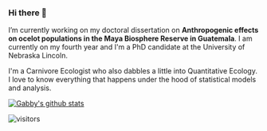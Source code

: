 ### Hi there 👋

I’m currently working on my doctoral dissertation on **Anthropogenic effects on ocelot populations in the Maya Biosphere Reserve in Guatemala**. I am currently on my fourth year and I'm a PhD candidate at the University of Nebraska Lincoln. 

I'm a Carnivore Ecologist who also dabbles a little into Quantitative Ecology. I love to know everything that happens under the hood of statistical models and analysis. 

[![Gabby's github stats](https://github-readme-stats.vercel.app/api?username=gabspalomo&count_private=true&show_icons=true&theme=radical&hide_rank=false)](https://github.com/anuraghazra/github-readme-stats)

![visitors](https://visitor-badge.glitch.me/badge?page_id=${GabsPalomo}.${your.repo.id})

<!--
**GabsPalomo/GabsPalomo** is a ✨ _special_ ✨ repository because its `README.md` (this file) appears on your GitHub profile.

Here are some ideas to get you started:

- 🔭 
- 🌱 I’m currently learning ...
- 👯 I’m looking to collaborate on ...
- 🤔 I’m looking for help with ...
- 💬 Ask me about ...
- 📫 How to reach me: ...
- 😄 Pronouns: ...
- ⚡ Fun fact: ...
-->
